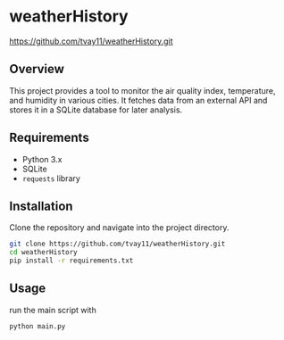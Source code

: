 # weatherHistory
https://github.com/tvay11/weatherHistory.git
## Overview

This project provides a tool to monitor the air quality index, temperature, and humidity in various cities. It fetches data from an external API and stores it in a SQLite database for later analysis.

## Requirements

- Python 3.x
- SQLite
- `requests` library

## Installation

Clone the repository and navigate into the project directory.

```bash
git clone https://github.com/tvay11/weatherHistory.git
cd weatherHistory
pip install -r requirements.txt
```

## Usage

run the main script with
```bash
python main.py
```



